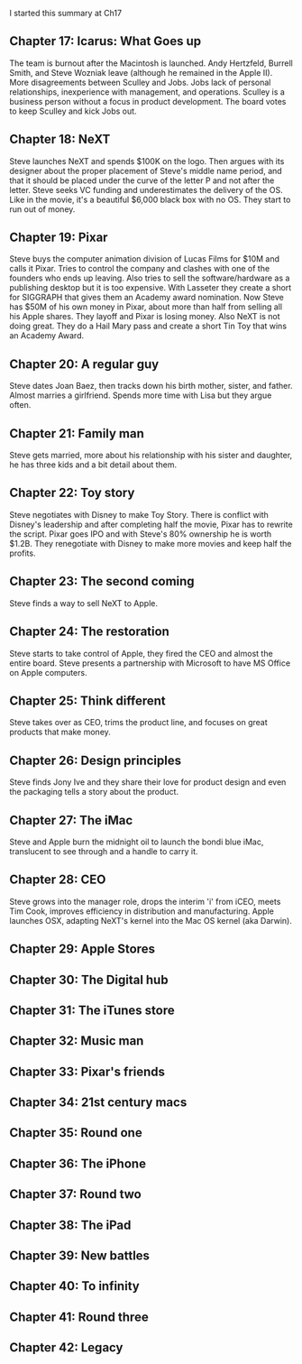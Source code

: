 I started this summary at Ch17

## Chapter 17: Icarus: What Goes up

The team is burnout after the Macintosh is launched. Andy Hertzfeld, Burrell
Smith, and Steve Wozniak leave (although he remained in the Apple II). More disagreements between Sculley and Jobs.
Jobs lack of personal relationships, inexperience with management, and
operations. Sculley is a business person without a focus in product
development. The board votes to keep Sculley and kick Jobs out.

## Chapter 18: NeXT

Steve launches NeXT and spends $100K on the logo. Then argues with its designer
about the proper placement of Steve's middle name period, and that it should be placed
under the curve of the letter P and not after the letter. Steve seeks VC
funding and underestimates the delivery of the OS. Like in the movie, it's a
beautiful $6,000 black box with no OS. They start to run out of money.

## Chapter 19: Pixar

Steve buys the computer animation division of Lucas Films for $10M and calls it
Pixar. Tries to control the company and clashes with one of the founders who
ends up leaving. Also tries to sell the software/hardware as a publishing
desktop but it is too expensive. With Lasseter they create a short for SIGGRAPH
that gives them an Academy award nomination. Now Steve has $50M of his own
money in Pixar, about more than half from selling all his Apple shares. They
layoff and Pixar is losing money. Also NeXT is not doing great. They do a Hail
Mary pass and create a short Tin Toy that wins an Academy Award.

## Chapter 20: A regular guy

Steve dates Joan Baez, then tracks down his birth mother, sister, and father.
Almost marries a girlfriend. Spends more time with Lisa but they argue often.

## Chapter 21: Family man
Steve gets married, more about his relationship with his sister and daughter,
he has three kids and a bit detail about them.

## Chapter 22: Toy story
Steve negotiates with Disney to make Toy Story. There is conflict with Disney's
leadership and after completing half the movie, Pixar has to rewrite the
script. Pixar goes IPO and with Steve's 80% ownership he is worth $1.2B. They
renegotiate with Disney to make more movies and keep half the profits.

## Chapter 23: The second coming
Steve finds a way to sell NeXT to Apple.

## Chapter 24: The restoration
Steve starts to take control of Apple, they fired the CEO and almost the
entire board. Steve presents a partnership with Microsoft to have MS Office on
Apple computers.

## Chapter 25: Think different
Steve takes over as CEO, trims the product line, and focuses on great products
that make money.

## Chapter 26: Design principles
Steve finds Jony Ive and they share their love for product design and even the
packaging tells a story about the product.

## Chapter 27: The iMac
Steve and Apple burn the midnight oil to launch the bondi blue iMac, translucent to see through and a handle to carry it.

## Chapter 28: CEO
Steve grows into the manager role, drops the interim 'i' from iCEO, meets Tim
Cook, improves efficiency in distribution and manufacturing. Apple launches
OSX, adapting NeXT's kernel into the Mac OS kernel (aka Darwin).

## Chapter 29: Apple Stores
## Chapter 30: The Digital hub
## Chapter 31: The iTunes store
## Chapter 32: Music man
## Chapter 33: Pixar's friends
## Chapter 34: 21st century macs
## Chapter 35: Round one
## Chapter 36: The iPhone
## Chapter 37: Round two
## Chapter 38: The iPad
## Chapter 39: New battles
## Chapter 40: To infinity
## Chapter 41: Round three
## Chapter 42: Legacy
